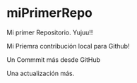 # miPrimerRepo

Mi primer Repositorio. Yujuu!!

Mi Priemra contribución local para Github!

Un Commmit más desde GitHub

Una actualización más.

